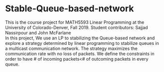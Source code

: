# Stable-Queue-based-network
This is the course project for MATH5593 Linear Programming at the University of Colorado-Denver, Fall 2019. 
Student contributors: Sajjad Nassirpour and John McFarlane\
In this project, We use an LP to stabilizing the Queue-based network and explore a strategy determined by linear programming to stabilize queues in a multicast communication network. The strategy maximizes the communication rate with no loss of packets. We define the constraints in order to have # of incoming packets<# of outcoming packets in every queue.
